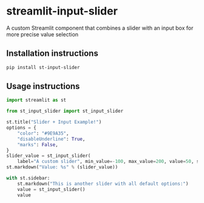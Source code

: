 # streamlit-input-slider
A custom Streamlit component that combines a slider with an input box for more precise value selection

## Installation instructions

```sh
pip install st-input-slider
```

## Usage instructions

```python
import streamlit as st

from st_input_slider import st_input_slider

st.title("Slider + Input Example!")
options = {
    "color": "#9E9A35",
    "disableUnderline": True,
    "marks": False,
}
slider_value = st_input_slider(
    label="A custom slider", min_value=-100, max_value=200, value=50, step=0.1, options=options)
st.markdown("Value: %s" % (slider_value))

with st.sidebar:
    st.markdown("This is another slider with all default options:")
    value = st_input_slider()
    value

```